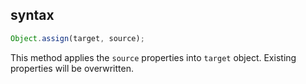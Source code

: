 ## syntax

```js
Object.assign(target, source);
```

This method applies the `source` properties into `target` object. Existing properties will be overwritten.